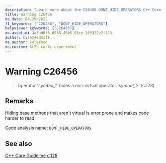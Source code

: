 ```yaml
---
description: "Learn more about the C26456 DONT_HIDE_OPERATORS C++ Core Guidelines Checker warning. Hiding base methods is error prone and makes code harder to read."
title: Warning C26456
ms.date: 04/29/2022
f1_keywords: ["C26456", "DONT_HIDE_OPERATORS"]
helpviewer_keywords: ["C26456"]
ms.assetid: 3a3ad636-0938-40b5-93ce-169322e2ff23
author: kylereedmsft
ms.author: kylereed
ms.custom: kr2b-contr-experiment
---
```

# Warning C26456

> Operator '*symbol_1*' hides a non-virtual operator '*symbol_2*' (c.128)

## Remarks

Hiding base methods that aren't virtual is error prone and makes code harder to read.

Code analysis name: `DONT_HIDE_OPERATORS`

## See also

[C++ Core Guideline c.128](https://isocpp.github.io/CppCoreGuidelines/CppCoreGuidelines#Rh-override)
